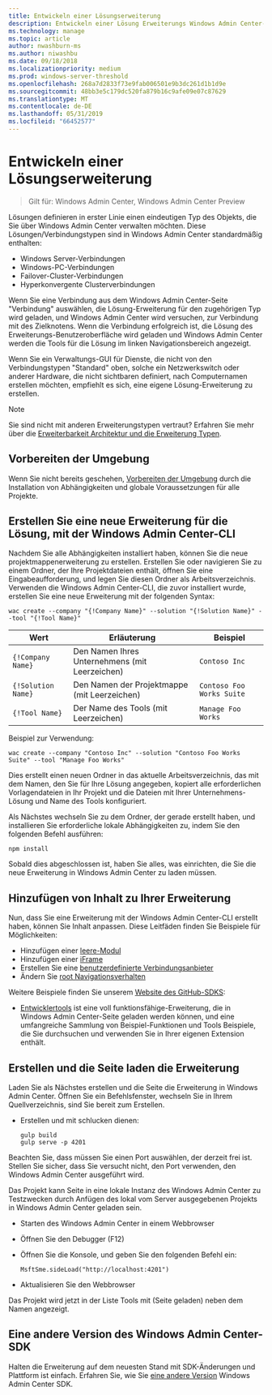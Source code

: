 ```yaml
---
title: Entwickeln einer Lösungserweiterung
description: Entwickeln einer Lösung Erweiterungs Windows Admin Center-SDK (Projekt Honolulu)
ms.technology: manage
ms.topic: article
author: nwashburn-ms
ms.author: niwashbu
ms.date: 09/18/2018
ms.localizationpriority: medium
ms.prod: windows-server-threshold
ms.openlocfilehash: 268a7d2833f73e9fab006501e9b3dc261d1b1d9e
ms.sourcegitcommit: 48bb3e5c179dc520fa879b16c9afe09e07c87629
ms.translationtype: MT
ms.contentlocale: de-DE
ms.lasthandoff: 05/31/2019
ms.locfileid: "66452577"
---
```

# <a name="develop-a-solution-extension"></a>Entwickeln einer Lösungserweiterung

>Gilt für: Windows Admin Center, Windows Admin Center Preview

Lösungen definieren in erster Linie einen eindeutigen Typ des Objekts, die Sie über Windows Admin Center verwalten möchten.  Diese Lösungen/Verbindungstypen sind in Windows Admin Center standardmäßig enthalten:

* Windows Server-Verbindungen
* Windows-PC-Verbindungen
* Failover-Cluster-Verbindungen
* Hyperkonvergente Clusterverbindungen

Wenn Sie eine Verbindung aus dem Windows Admin Center-Seite "Verbindung" auswählen, die Lösung-Erweiterung für den zugehörigen Typ wird geladen, und Windows Admin Center wird versuchen, zur Verbindung mit des Zielknotens. Wenn die Verbindung erfolgreich ist, die Lösung des Erweiterungs-Benutzeroberfläche wird geladen und Windows Admin Center werden die Tools für die Lösung im linken Navigationsbereich angezeigt.

Wenn Sie ein Verwaltungs-GUI für Dienste, die nicht von den Verbindungstypen "Standard" oben, solche ein Netzwerkswitch oder anderer Hardware, die nicht sichtbaren definiert, nach Computernamen erstellen möchten, empfiehlt es sich, eine eigene Lösung-Erweiterung zu erstellen.

> [!NOTE]
> Sie sind nicht mit anderen Erweiterungstypen vertraut? Erfahren Sie mehr über die [Erweiterbarkeit Architektur und die Erweiterung Typen](understand-extensions.md).

## <a name="prepare-your-environment"></a>Vorbereiten der Umgebung

Wenn Sie nicht bereits geschehen, [Vorbereiten der Umgebung](prepare-development-environment.md) durch die Installation von Abhängigkeiten und globale Voraussetzungen für alle Projekte.

## <a name="create-a-new-solution-extension-with-the-windows-admin-center-cli"></a>Erstellen Sie eine neue Erweiterung für die Lösung, mit der Windows Admin Center-CLI ##

Nachdem Sie alle Abhängigkeiten installiert haben, können Sie die neue projektmappenerweiterung zu erstellen.  Erstellen Sie oder navigieren Sie zu einem Ordner, der Ihre Projektdateien enthält, öffnen Sie eine Eingabeaufforderung, und legen Sie diesen Ordner als Arbeitsverzeichnis.  Verwenden die Windows Admin Center-CLI, die zuvor installiert wurde, erstellen Sie eine neue Erweiterung mit der folgenden Syntax:

```
wac create --company "{!Company Name}" --solution "{!Solution Name}" --tool "{!Tool Name}"
```

| Wert | Erläuterung | Beispiel |
| ----- | ----------- | ------- |
| ```{!Company Name}``` | Den Namen Ihres Unternehmens (mit Leerzeichen) | ```Contoso Inc``` |
| ```{!Solution Name}``` | Den Namen der Projektmappe (mit Leerzeichen) | ```Contoso Foo Works Suite``` |
| ```{!Tool Name}``` | Der Name des Tools (mit Leerzeichen) | ```Manage Foo Works``` |

Beispiel zur Verwendung:

```
wac create --company "Contoso Inc" --solution "Contoso Foo Works Suite" --tool "Manage Foo Works"
```

Dies erstellt einen neuen Ordner in das aktuelle Arbeitsverzeichnis, das mit dem Namen, den Sie für Ihre Lösung angegeben, kopiert alle erforderlichen Vorlagendateien in Ihr Projekt und die Dateien mit Ihrer Unternehmens-Lösung und Name des Tools konfiguriert.  

Als Nächstes wechseln Sie zu dem Ordner, der gerade erstellt haben, und installieren Sie erforderliche lokale Abhängigkeiten zu, indem Sie den folgenden Befehl ausführen:

```
npm install
```

Sobald dies abgeschlossen ist, haben Sie alles, was einrichten, die Sie die neue Erweiterung in Windows Admin Center zu laden müssen. 

## <a name="add-content-to-your-extension"></a>Hinzufügen von Inhalt zu Ihrer Erweiterung

Nun, dass Sie eine Erweiterung mit der Windows Admin Center-CLI erstellt haben, können Sie Inhalt anpassen.  Diese Leitfäden finden Sie Beispiele für Möglichkeiten:

- Hinzufügen einer [leere-Modul](guides/add-module.md)
- Hinzufügen einer [iFrame](guides/add-iframe.md)
- Erstellen Sie eine [benutzerdefinierte Verbindungsanbieter](guides/create-connection-provider.md)
- Ändern Sie [root Navigationsverhalten](guides/modify-root-navigation.md)
 
Weitere Beispiele finden Sie unserem [Website des GitHub-SDKS](https://aka.ms/wacsdk):
-  [Entwicklertools](https://github.com/Microsoft/windows-admin-center-sdk/tree/master/windows-admin-center-developer-tools) ist eine voll funktionsfähige-Erweiterung, die in Windows Admin Center-Seite geladen werden können, und eine umfangreiche Sammlung von Beispiel-Funktionen und Tools Beispiele, die Sie durchsuchen und verwenden Sie in Ihrer eigenen Extension enthält.

## <a name="build-and-side-load-your-extension"></a>Erstellen und die Seite laden die Erweiterung

Laden Sie als Nächstes erstellen und die Seite die Erweiterung in Windows Admin Center.  Öffnen Sie ein Befehlsfenster, wechseln Sie in Ihrem Quellverzeichnis, sind Sie bereit zum Erstellen.

* Erstellen und mit schlucken dienen:

    ```
    gulp build
    gulp serve -p 4201
    ```

Beachten Sie, dass müssen Sie einen Port auswählen, der derzeit frei ist. Stellen Sie sicher, dass Sie versucht nicht, den Port verwenden, den Windows Admin Center ausgeführt wird.

Das Projekt kann Seite in eine lokale Instanz des Windows Admin Center zu Testzwecken durch Anfügen des lokal vom Server ausgegebenen Projekts in Windows Admin Center geladen sein.

* Starten des Windows Admin Center in einem Webbrowser
* Öffnen Sie den Debugger (F12)
* Öffnen Sie die Konsole, und geben Sie den folgenden Befehl ein:

    ```
    MsftSme.sideLoad("http://localhost:4201")
    ```

*   Aktualisieren Sie den Webbrowser

Das Projekt wird jetzt in der Liste Tools mit (Seite geladen) neben dem Namen angezeigt.

## <a name="target-a-different-version-of-the-windows-admin-center-sdk"></a>Eine andere Version des Windows Admin Center-SDK

Halten die Erweiterung auf dem neuesten Stand mit SDK-Änderungen und Plattform ist einfach.  Erfahren Sie, wie Sie [eine andere Version](target-sdk-version.md) Windows Admin Center SDK.